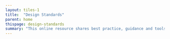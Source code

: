 ```yaml
---
layout: tiles-1
title:  "Design Standards"
parent: home
thispage: design-standards
summary: "This online resource shares best practice, guidance and tools for the creation of web-based services. The patterns included here have been developed  for the mygov.scot website and are free to use by government, public sector and third sector non-commercial organisations in Scotland."
---
```



